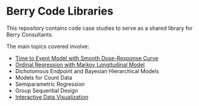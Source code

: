 # Berry Code Libraries

This repository contains code case studies to serve as a shared library for Berry Consultants.

The main topics covered involve:

* [Time to Event Model with Smooth Dose-Response Curve](./Time%20to%20Event/)
* [Ordinal Regression with Markov Longitudinal Model](./Ordinal%20Regression/)
* Dichotomous Endpoint and Bayesian Hierarchical Models
* Models for Count Data
* Semiparametric Regression
* Group Sequential Design
* [Interactive Data Visualization](./Interactive%20Plots)